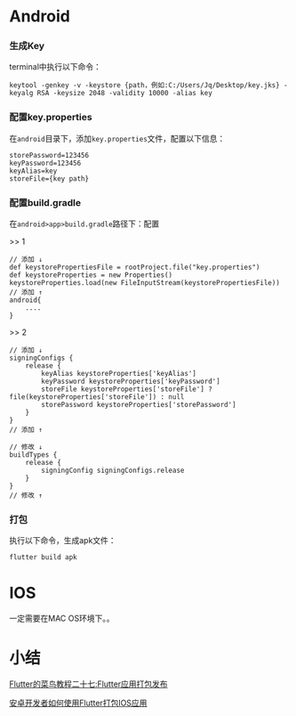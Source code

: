 # Android

### 生成Key

terminal中执行以下命令：
```
keytool -genkey -v -keystore {path，例如:C:/Users/Jq/Desktop/key.jks} -keyalg RSA -keysize 2048 -validity 10000 -alias key
```


### 配置key.properties

在`android`目录下，添加`key.properties`文件，配置以下信息：

```
storePassword=123456
keyPassword=123456
keyAlias=key
storeFile={key path}
```


### 配置build.gradle

在`android>app>build.gradle`路径下：配置

\>> 1
```
// 添加 ↓
def keystorePropertiesFile = rootProject.file("key.properties")
def keystoreProperties = new Properties()
keystoreProperties.load(new FileInputStream(keystorePropertiesFile))
// 添加 ↑
android{
    ....
}
```


\>> 2
```
// 添加 ↓
signingConfigs {
    release {
        keyAlias keystoreProperties['keyAlias']
        keyPassword keystoreProperties['keyPassword']
        storeFile keystoreProperties['storeFile'] ? file(keystoreProperties['storeFile']) : null
        storePassword keystoreProperties['storePassword']
    }
}
// 添加 ↑

// 修改 ↓
buildTypes {
    release {
        signingConfig signingConfigs.release
    }
}
// 修改 ↑
```


### 打包

执行以下命令，生成apk文件：
```
flutter build apk
```



# IOS

一定需要在MAC OS环境下。。


# 小结

[Flutter的菜鸟教程二十七:Flutter应用打包发布](https://blog.csdn.net/duo_shine/article/details/81382757)


[安卓开发者如何使用Flutter打包IOS应用](https://www.jianshu.com/p/a052cbfd12fa)